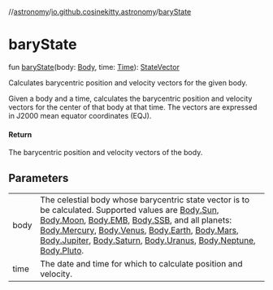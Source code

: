 //[astronomy](../../index.md)/[io.github.cosinekitty.astronomy](index.md)/[baryState](bary-state.md)

# baryState

fun [baryState](bary-state.md)(body: [Body](-body/index.md), time: [Time](-time/index.md)): [StateVector](-state-vector/index.md)

Calculates barycentric position and velocity vectors for the given body.

Given a body and a time, calculates the barycentric position and velocity vectors for the center of that body at that time. The vectors are expressed in J2000 mean equator coordinates (EQJ).

#### Return

The barycentric position and velocity vectors of the body.

## Parameters

| | |
|---|---|
| body | The celestial body whose barycentric state vector is to be calculated. Supported values are [Body.Sun](-body/-sun/index.md), [Body.Moon](-body/-moon/index.md), [Body.EMB](-body/-e-m-b/index.md), [Body.SSB](-body/-s-s-b/index.md), and all planets: [Body.Mercury](-body/-mercury/index.md), [Body.Venus](-body/-venus/index.md), [Body.Earth](-body/-earth/index.md), [Body.Mars](-body/-mars/index.md), [Body.Jupiter](-body/-jupiter/index.md), [Body.Saturn](-body/-saturn/index.md), [Body.Uranus](-body/-uranus/index.md), [Body.Neptune](-body/-neptune/index.md), [Body.Pluto](-body/-pluto/index.md). |
| time | The date and time for which to calculate position and velocity. |
